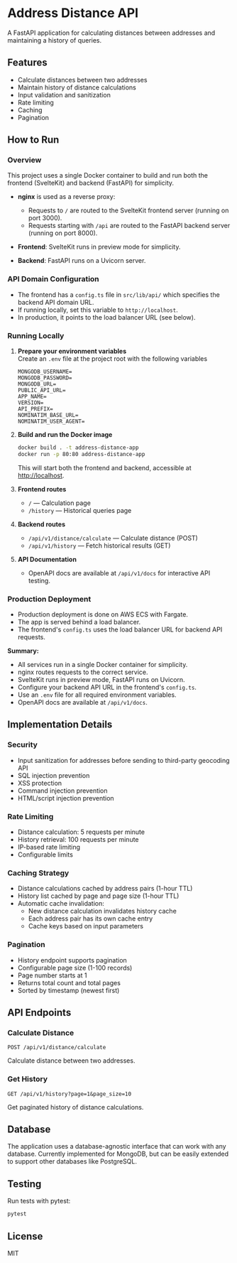 # Address Distance API

A FastAPI application for calculating distances between addresses and maintaining a history of queries.

## Features

- Calculate distances between two addresses
- Maintain history of distance calculations
- Input validation and sanitization
- Rate limiting
- Caching
- Pagination

## How to Run

### Overview

This project uses a single Docker container to build and run both the frontend (SvelteKit) and backend (FastAPI) for simplicity.

- **nginx** is used as a reverse proxy:

  - Requests to `/` are routed to the SvelteKit frontend server (running on port 3000).
  - Requests starting with `/api` are routed to the FastAPI backend server (running on port 8000).

- **Frontend**: SvelteKit runs in preview mode for simplicity.
- **Backend**: FastAPI runs on a Uvicorn server.

### API Domain Configuration

- The frontend has a `config.ts` file in `src/lib/api/` which specifies the backend API domain URL.
- If running locally, set this variable to `http://localhost`.
- In production, it points to the load balancer URL (see below).

### Running Locally

1. **Prepare your environment variables**  
   Create an `.env` file at the project root with the following variables

   ```env
   MONGODB_USERNAME=
   MONGODB_PASSWORD=
   MONGODB_URL=
   PUBLIC_API_URL=
   APP_NAME=
   VERSION=
   API_PREFIX=
   NOMINATIM_BASE_URL=
   NOMINATIM_USER_AGENT=
   ```

2. **Build and run the Docker image**

   ```bash
   docker build . -t address-distance-app
   docker run -p 80:80 address-distance-app
   ```

   This will start both the frontend and backend, accessible at [http://localhost](http://localhost).

3. **Frontend routes**

   - `/` — Calculation page
   - `/history` — Historical queries page

4. **Backend routes**

   - `/api/v1/distance/calculate` — Calculate distance (POST)
   - `/api/v1/history` — Fetch historical results (GET)

5. **API Documentation**
   - OpenAPI docs are available at `/api/v1/docs` for interactive API testing.

### Production Deployment

- Production deployment is done on AWS ECS with Fargate.
- The app is served behind a load balancer.
- The frontend's `config.ts` uses the load balancer URL for backend API requests.

**Summary:**

- All services run in a single Docker container for simplicity.
- nginx routes requests to the correct service.
- SvelteKit runs in preview mode, FastAPI runs on Uvicorn.
- Configure your backend API URL in the frontend's `config.ts`.
- Use an `.env` file for all required environment variables.
- OpenAPI docs are available at `/api/v1/docs`.

## Implementation Details

### Security

- Input sanitization for addresses before sending to third-party geocoding API
- SQL injection prevention
- XSS protection
- Command injection prevention
- HTML/script injection prevention

### Rate Limiting

- Distance calculation: 5 requests per minute
- History retrieval: 100 requests per minute
- IP-based rate limiting
- Configurable limits

### Caching Strategy

- Distance calculations cached by address pairs (1-hour TTL)
- History list cached by page and page size (1-hour TTL)
- Automatic cache invalidation:
  - New distance calculation invalidates history cache
  - Each address pair has its own cache entry
  - Cache keys based on input parameters

### Pagination

- History endpoint supports pagination
- Configurable page size (1-100 records)
- Page number starts at 1
- Returns total count and total pages
- Sorted by timestamp (newest first)

## API Endpoints

### Calculate Distance

```http
POST /api/v1/distance/calculate
```

Calculate distance between two addresses.

### Get History

```http
GET /api/v1/history?page=1&page_size=10
```

Get paginated history of distance calculations.

## Database

The application uses a database-agnostic interface that can work with any database. Currently implemented for MongoDB, but can be easily extended to support other databases like PostgreSQL.

## Testing

Run tests with pytest:

```bash
pytest
```

## License

MIT
